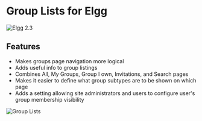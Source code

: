 Group Lists for Elgg
====================
![Elgg 2.3](https://img.shields.io/badge/Elgg-2.3.x-orange.svg?style=flat-square)

## Features

 * Makes groups page navigation more logical
 * Adds useful info to group listings
 * Combines All, My Groups, Group I own, Invitations, and Search pages
 * Makes it easier to define what group subtypes are to be shown on which page
 * Adds a setting allowing site administrators and users to configure user's group membership visibility

![Group Lists](https://raw.github.com/hypeJunction/Elgg-group_list/master/screenshots/grouplist.png "Group Search and Sort Interface")